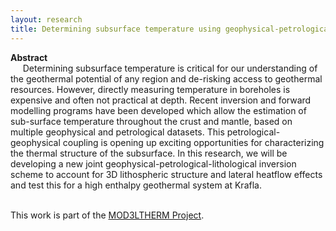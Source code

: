 ```yaml
---
layout: research
title: Determining subsurface temperature using geophysical-petrological modelling
---
```

<script src="https://cdn.mathjax.org/mathjax/latest/MathJax.js?config=TeX-AMS-MML_HTMLorMML" type="text/javascript"></script>

**Abstract**
<br/> &nbsp;&nbsp;&nbsp;&nbsp;
Determining subsurface temperature is critical for our understanding of the geothermal potential of any region and de-risking access to geothermal resources. However, directly measuring temperature in boreholes is expensive and often not practical at depth. Recent inversion and forward modelling programs have been developed which allow the estimation of sub-surface temperature throughout the crust and mantle, based on multiple geophysical and petrological datasets. This petrological-geophysical coupling is opening up exciting opportunities for characterizing the thermal structure of the subsurface. In this research, we will be developing a new joint geophysical-petrological-lithological inversion scheme to account for 3D lithospheric structure and lateral heatflow effects and test this for a high enthalpy geothermal system at Krafla. 
<br/> &nbsp;&nbsp;&nbsp;&nbsp;

This work is part of the <a href="https://mod3ltherm.ie/" target="blank">MOD3LTHERM Project</a>.
